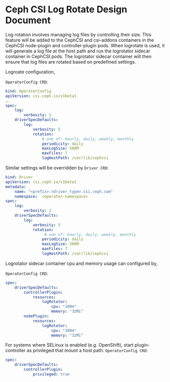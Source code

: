 # Ceph CSI Log Rotate Design Document

Log rotation involves managing log files by controlling their size. This feature will be added to the CephCSI and csi-addons containers in the CephCSI node-plugin and controller-plugin pods. When logrotate is used, it will generate a log file at the host path and run the logrotator sidecar container in CephCSI pods. The logrotator sidecar container will then ensure that log files are rotated based on predefined settings.

Logroate configuration,

`OperatorConfig CRD`:

```yaml
kind: OperatorConfig 
apiVersion: csi.ceph.io/v1beta1
….
spec: 
    log:
        verbosity: 1 
    driverSpecDefaults:
        log:
            verbosity: 5
            rotation:
                # one of: hourly, daily, weekly, monthly
                periodicity: daily
                maxLogSize: 500M 
                maxFiles: 7
                logHostPath: /var/lib/cephcsi 
```

Similar settings will be overridden by `Driver CRD`:

```yaml
kind: Driver 
apiVersion: csi.ceph.io/v1beta1
metadata: 
    name: "<prefix>.<driver_type>.csi.ceph.com" 
    namespace:  <operator-namespace> 
spec: 
    log:
        verbosity: 1 
    driverSpecDefaults:
        log: 
            verbosity: 5
            rotation:
                 # one of: hourly, daily, weekly, monthly
                periodicity: daily
                maxLogSize: 500M 
                maxFiles: 7
                logHostPath: /var/lib/cephcsi 
```

Logrotator sidecar container cpu and memory usage can configured by,

`OperatorConfig CRD`:
```yaml
spec:
    driverSpecDefaults:
        controllerPlugin:
            resources:
                logRotator:
                    cpu: "100m"
                    memory: "32Mi"
        nodePlugin:
            resources:
                logRotator:
                    cpu: "100m"
                    memory: "32Mi"                          
```

For systems where SELinux is enabled (e.g. OpenShift), start plugin-controller as privileged that mount a host path.
`OperatorConfig CRD`:
```yaml
spec:
    driverSpecDefaults:
        controllerPlugin:
            privileged: true
```

